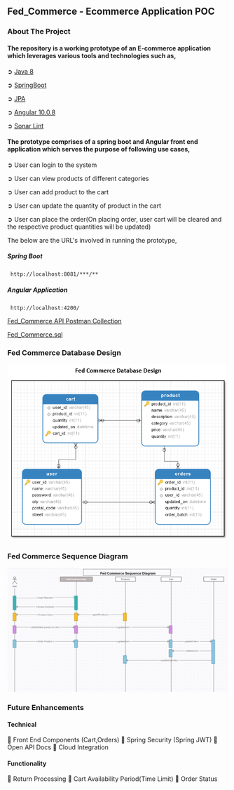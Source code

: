 ## Fed_Commerce -  Ecommerce Application POC
### About The Project

#### The repository is a working prototype of an E-commerce application which leverages various tools and technologies such as, 

➲ [Java 8](https://www.oracle.com/ca-en/java/technologies/javase/javase8-archive-downloads.html)

➲ [SpringBoot](https://spring.io/projects/spring-boot)

➲ [JPA](https://spring.io/projects/spring-data-jpa)

➲ [Angular 10.0.8](https://angular.io/)

➲  [Sonar Lint](https://www.sonarlint.org/)

#### The prototype comprises of a spring boot and Angular front end application which serves the purpose of following use cases,
➲ User can login to the system 

➲ User can view products of different categories

➲ User can add product to the cart

➲ User can update the quantity of product in the cart

➲ User can place the order(On placing order, user cart will be cleared and the respective product quantities will be updated)

The below are the URL's involved in running the prototype,
##### Spring Boot
```sh
 http://localhost:8081/***/**
```
##### Angular Application
```sh
 http://localhost:4200/
```
[Fed_Commerce API Postman Collection](https://github.com/manimayan/fed-commerce/blob/main/Fed_Commerce_Apis.postman_collection.json)

[Fed_Commerce.sql](https://github.com/manimayan/fed-commerce/blob/main/fed_commerce.sql)

### Fed Commerce Database Design
![Fed Commerce Database Design](https://github.com/manimayan/fed-commerce/blob/main/fed-Commerce-Database_Design.png)

### Fed Commerce Sequence Diagram
![Fed Commerce Sequence Diagram](https://github.com/manimayan/fed-commerce/blob/main/fed-Commerce-Sequence-Diagram.png)

### Future Enhancements
#### Technical
🔷 Front End Components (Cart,Orders)
🔷 Spring Security (Spring JWT)
🔷 Open API Docs
🔷 Cloud Integration

#### Functionality
🔷 Return Processing
🔷 Cart Availability Period(Time Limit)
🔷 Order Status






